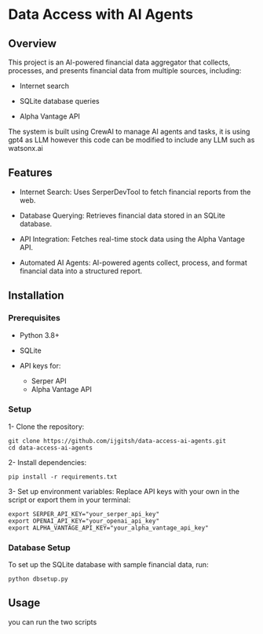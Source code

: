 # Data Access with AI Agents

## Overview
This project is an AI-powered financial data aggregator that collects, processes, and presents financial data from multiple sources, including:

- Internet search

- SQLite database queries

- Alpha Vantage API

The system is built using CrewAI to manage AI agents and tasks, it is using gpt4 as LLM however this code can be modified to include any LLM such as watsonx.ai


## Features
- Internet Search: Uses SerperDevTool to fetch financial reports from the web.

- Database Querying: Retrieves financial data stored in an SQLite database.

- API Integration: Fetches real-time stock data using the Alpha Vantage API.

- Automated AI Agents: AI-powered agents collect, process, and format financial data into a structured report.

## Installation

### Prerequisites
- Python 3.8+

- SQLite

- API keys for:

   - Serper API
   - Alpha Vantage API
### Setup
1- Clone the repository:
```
git clone https://github.com/ijgitsh/data-access-ai-agents.git
cd data-access-ai-agents
```
2- Install dependencies:
```
pip install -r requirements.txt
```
3- Set up environment variables:
Replace API keys with your own in the script or export them in your terminal:
```
export SERPER_API_KEY="your_serper_api_key"
export OPENAI_API_KEY="your_openai_api_key"
export ALPHA_VANTAGE_API_KEY="your_alpha_vantage_api_key"
```
### Database Setup
To set up the SQLite database with sample financial data, run:
```
python dbsetup.py
```
## Usage
you can run the two scripts
```
